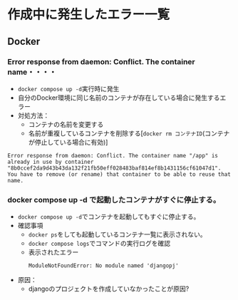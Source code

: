 # 作成中に発生したエラー一覧

## Docker

### Error response from daemon: Conflict. The container name・・・・
- `docker compose up -d`実行時に発生
- 自分のDocker環境に同じ名前のコンテナが存在している場合に発生するエラー
- 対処方法：
  - コンテナの名前を変更する
  - 名前が重複しているコンテナを削除する[`docker rm コンテナID`(コンテナが停止している場合に有効)]
```
Error response from daemon: Conflict. The container name "/app" is already in use by container "8b0ccef2da9d43b43da132f21fb50eff028483baf814ef8b1431156cf61047d1". You have to remove (or rename) that container to be able to reuse that name.
```
### docker compose up -d で起動したコンテナがすぐに停止する。
- `docker compose up -d`でコンテナを起動してもすぐに停止する。
- 確認事項
  - `docker ps`をしても起動しているコンテナ一覧に表示されない。
  - `docker compose logs`でコマンドの実行ログを確認
  - 表示されたエラー
    ```
    ModuleNotFoundError: No module named 'djangopj'
    ```
- 原因：
  - djangoのプロジェクトを作成していなかったことが原因?